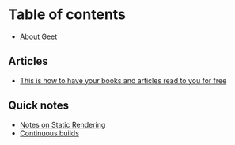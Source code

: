# Table of contents

* [About Geet](README.md)

## Articles

* [This is how to have your books and articles read to you for free](articles/this-is-how-to-have-your-books-and-articles-read-to-you-for-free.md)

## Quick notes

* [Notes on Static Rendering](quick-notes/static-rendering.md)
* [Continuous builds](quick-notes/continuous-builds.md)

